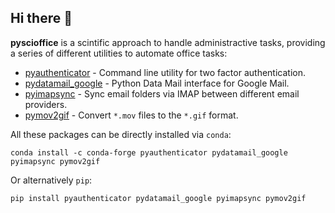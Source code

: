 ## Hi there 👋

**pyscioffice** is a scintific approach to handle administractive tasks, providing a series of different utilities to automate office tasks:

* [pyauthenticator](https://github.com/pyscioffice/pyauthenticator) - Command line utility for two factor authentication.
* [pydatamail_google](https://github.com/pyscioffice/pydatamail_google) - Python Data Mail interface for Google Mail. 
* [pyimapsync](https://github.com/pyscioffice/pyimapsync) - Sync email folders via IMAP between different email providers. 
* [pymov2gif](https://github.com/pyscioffice/pymov2gif) - Convert `*.mov` files to the `*.gif` format.

All these packages can be directly installed via `conda`: 
```
conda install -c conda-forge pyauthenticator pydatamail_google pyimapsync pymov2gif
```

Or alternatively `pip`: 
```
pip install pyauthenticator pydatamail_google pyimapsync pymov2gif
```

